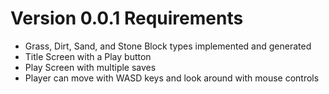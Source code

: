 # Version 0.0.1 Requirements
 - Grass, Dirt, Sand, and Stone Block types implemented and generated
 - Title Screen with a Play button
 - Play Screen with multiple saves
 - Player can move with WASD keys and look around with mouse controls
